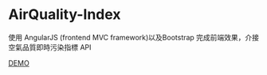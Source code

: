 # AirQuality-Index

使用 AngularJS (frontend MVC framework)以及Bootstrap 完成前端效果，介接空氣品質即時污染指標 API

[DEMO](http://cyhsu1989.github.io/AirQuality…)
